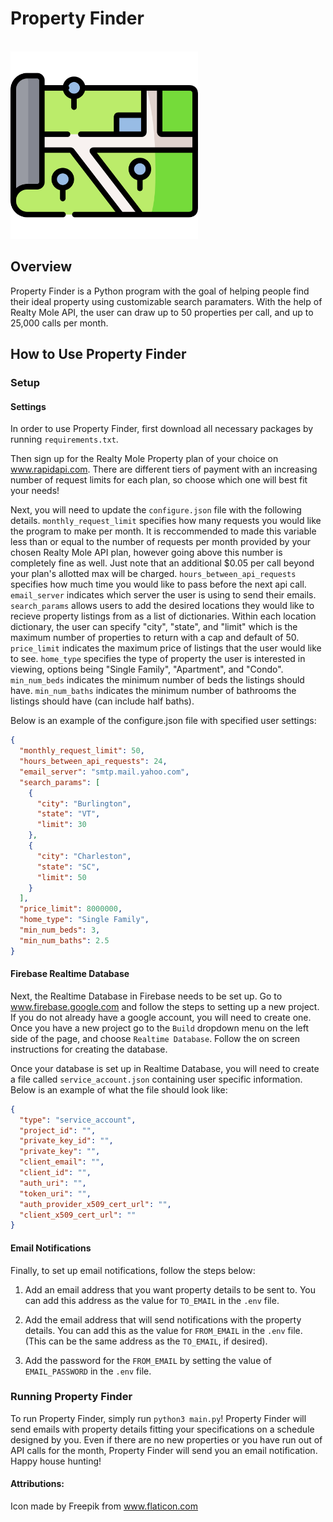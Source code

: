 # Property Finder

&emsp;&emsp;&emsp;&emsp;&emsp;&emsp;&emsp;&emsp;&emsp;&emsp;&emsp;&emsp;&emsp;&emsp;&emsp;&emsp;<img alt ="Calendar image" src="assets/map.png" width="300">

## Overview

Property Finder is a Python program with the goal of helping people find their ideal property using customizable search paramaters. With the help of Realty Mole API, the user can draw up to 50 properties per call, and up to 25,000 calls per month.

## How to Use Property Finder

### Setup

#### Settings

In order to use Property Finder, first download all necessary packages by running `requirements.txt`.

Then sign up for the Realty Mole Property plan of your choice on www.rapidapi.com. There are different tiers of payment with an increasing number of request limits for each plan, so choose which one will best fit your needs!

Next, you will need to update the `configure.json` file with the following details. `monthly_request_limit` specifies how many requests you would like the program to make per month. It is reccommended to made this variable less than or equal to the number of requests per month provided by your chosen Realty Mole API plan, however going above this number is completely fine as well. Just note that an additional $0.05 per call beyond your plan's allotted max will be charged. `hours_between_api_requests` specifies how much time you would like to pass before the next api call. `email_server` indicates which server the user is using to send their emails. `search_params` allows users to add the desired locations they would like to recieve property listings from as a list of dictionaries. Within each location dictionary, the user can specify "city", "state", and "limit" which is the maximum number of properties to return with a cap and default of 50. `price_limit` indicates the maximum price of listings that the user would like to see. `home_type` specifies the type of property the user is interested in viewing, options being "Single Family", "Apartment", and "Condo". `min_num_beds` indicates the minimum number of beds the listings should have. `min_num_baths` indicates the minimum number of bathrooms the listings should have (can include half baths).

Below is an example of the configure.json file with specified user settings:

```json
{
  "monthly_request_limit": 50,
  "hours_between_api_requests": 24,
  "email_server": "smtp.mail.yahoo.com",
  "search_params": [
    {
      "city": "Burlington",
      "state": "VT",
      "limit": 30
    },
    {
      "city": "Charleston",
      "state": "SC",
      "limit": 50
    }
  ],
  "price_limit": 8000000,
  "home_type": "Single Family",
  "min_num_beds": 3,
  "min_num_baths": 2.5
}
```

#### Firebase Realtime Database

Next, the Realtime Database in Firebase needs to be set up. Go to www.firebase.google.com and follow the steps to setting up a new project. If you do not already have a google account, you will need to create one. Once you have a new project go to the `Build` dropdown menu on the left side of the page, and choose `Realtime Database`. Follow the on screen instructions for creating the database.

Once your database is set up in Realtime Database, you will need to create a file called `service_account.json` containing user specific information. Below is an example of what the file should look like:

```json
{
  "type": "service_account",
  "project_id": "",
  "private_key_id": "",
  "private_key": "",
  "client_email": "",
  "client_id": "",
  "auth_uri": "",
  "token_uri": "",
  "auth_provider_x509_cert_url": "",
  "client_x509_cert_url": ""
}
```

#### Email Notifications

Finally, to set up email notifications, follow the steps below:

1. Add an email address that you want property details to be sent to. You can add this address as the value for `TO_EMAIL` in the `.env` file.

2. Add the email address that will send notifications with the property details. You can add this as the value for `FROM_EMAIL` in the `.env` file. (This can be the same address as the `TO_EMAIL`, if desired).

3. Add the password for the `FROM_EMAIL` by setting the value of `EMAIL_PASSWORD` in the `.env` file.

### Running Property Finder

To run Property Finder, simply run `python3 main.py`! Property Finder will send emails with property details fitting your specifications on a schedule designed by you. Even if there are no new properties or you have run out of API calls for the month, Property Finder will send you an email notification. Happy house hunting!

#### Attributions:

Icon made by Freepik from www.flaticon.com
